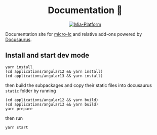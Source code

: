 <h1 align="center">
  Documentation 📖  
</h1>

<p align="center">
    <a href="https://mia-platform.eu/?utm_source=referral&utm_medium=github&utm_campaign=micro-lc"><img src="https://img.shields.io/badge/Supported%20by-Mia--Platform-green?style=for-the-badge&link=https://mia-platform.eu/&color=DE0D92&labelColor=214147" alt="Mia-Platform" /></a>
</p>

Documentation site for [micro-lc](https://github.com/micro-lc/micro-lc) and relative add-ons powered by
[Docusaurus](https://github.com/facebook/docusaurus).

## Install and start dev mode

```shell
yarn install
(cd applications/angular12 && yarn install)
(cd applications/angular13 && yarn install)
```

then build the subpackages and copy their static files into docusaurus `static` folder by running

```shell
(cd applications/angular12 && yarn build)
(cd applications/angular13 && yarn build)
yarn prepare
```

then run

```shell
yarn start
```
